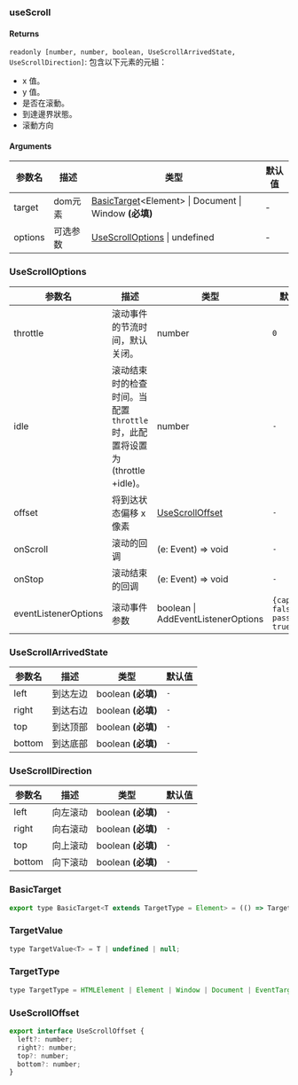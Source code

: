 ### useScroll

#### Returns
`readonly [number, number, boolean, UseScrollArrivedState, UseScrollDirection]`: 包含以下元素的元組：
- x 值。
- y 值。
- 是否在滚動。
- 到達邊界狀態。
- 滚動方向

#### Arguments
|参数名|描述|类型|默认值|
|---|---|---|---|
|target|dom元素|[BasicTarget](#BasicTarget)&lt;Element&gt; \| Document \| Window  **(必填)**|-|
|options|可选参数|[UseScrollOptions](#UseScrollOptions) \| undefined |-|

### UseScrollOptions

|参数名|描述|类型|默认值|
|---|---|---|---|
|throttle|滚动事件的节流时间，默认关闭。|number |`0`|
|idle|滚动结束时的检查时间。当配置 `throttle` 时，此配置将设置为 (throttle +idle)。|number |`-`|
|offset|将到达状态偏移 x 像素|[UseScrollOffset](#UseScrollOffset) |`-`|
|onScroll|滚动的回调|(e: Event) => void |`-`|
|onStop|滚动结束的回调|(e: Event) => void |`-`|
|eventListenerOptions|滚动事件参数|boolean \| AddEventListenerOptions |`{capture: false, passive: true}`|

### UseScrollArrivedState

|参数名|描述|类型|默认值|
|---|---|---|---|
|left|到达左边|boolean  **(必填)**|`-`|
|right|到达右边|boolean  **(必填)**|`-`|
|top|到达顶部|boolean  **(必填)**|`-`|
|bottom|到达底部|boolean  **(必填)**|`-`|

### UseScrollDirection

|参数名|描述|类型|默认值|
|---|---|---|---|
|left|向左滚动|boolean  **(必填)**|`-`|
|right|向右滚动|boolean  **(必填)**|`-`|
|top|向上滚动|boolean  **(必填)**|`-`|
|bottom|向下滚动|boolean  **(必填)**|`-`|

### BasicTarget

```js
export type BasicTarget<T extends TargetType = Element> = (() => TargetValue<T>) | TargetValue<T> | MutableRefObject<TargetValue<T>>;
```

### TargetValue

```js
type TargetValue<T> = T | undefined | null;
```

### TargetType

```js
type TargetType = HTMLElement | Element | Window | Document | EventTarget;
```

### UseScrollOffset

```js
export interface UseScrollOffset {
  left?: number;
  right?: number;
  top?: number;
  bottom?: number;
}
```
